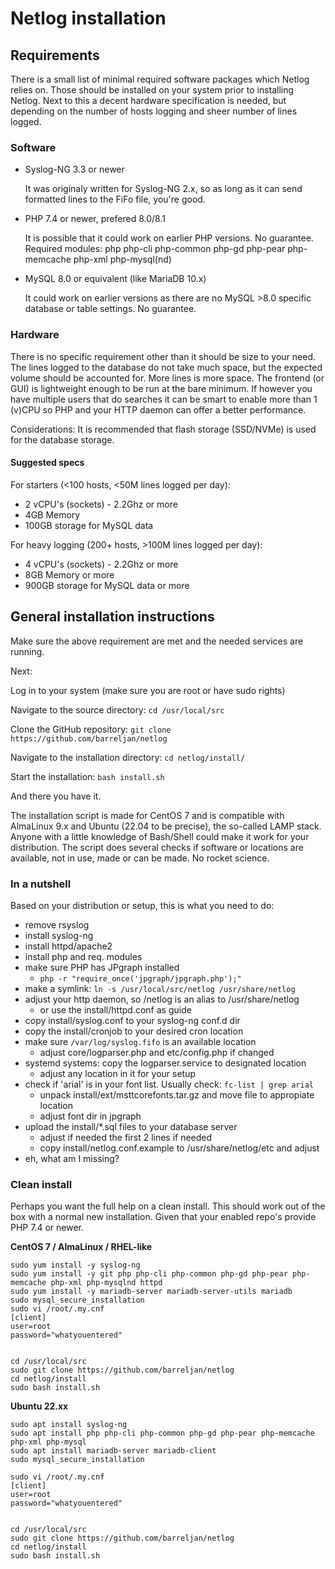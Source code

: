# Netlog installation

## Requirements

There is a small list of minimal required software packages which Netlog
relies on. Those should be installed on your system prior to installing
Netlog. Next to this a decent hardware specification is needed, but
depending on the number of hosts logging and sheer number of lines logged.

### Software
- Syslog-NG 3.3 or newer

  It was originaly written for Syslog-NG 2.x, so as long as it can send
  formatted lines to the FiFo file, you're good.

- PHP 7.4 or newer, prefered 8.0/8.1

  It is possible that it could work on earlier PHP versions. No guarantee.
  Required modules: php php-cli php-common php-gd php-pear php-memcache
  php-xml php-mysql(nd)

- MySQL 8.0 or equivalent (like MariaDB 10.x)

  It could work on earlier versions as there are no MySQL >8.0 specific
  database or table settings. No guarantee.

### Hardware
There is no specific requirement other than it should be size to your need.
The lines logged to the database do not take much space, but the expected
volume should be accounted for. More lines is more space.
The frontend (or GUI) is lightweight enough to be run at the bare minimum.
If however you have multiple users that do searches it can be smart to
enable more than 1 (v)CPU so PHP and your HTTP daemon can offer a better
performance.

Considerations:
It is recommended that flash storage (SSD/NVMe) is used for the database
storage.

#### Suggested specs

For starters (<100 hosts, <50M lines logged per day):
- 2 vCPU's (sockets) - 2.2Ghz or more
- 4GB Memory
- 100GB storage for MySQL data

For heavy logging (200+ hosts, >100M lines logged per day):
- 4 vCPU's (sockets) - 2.2Ghz or more
- 8GB Memory or more
- 900GB storage for MySQL data or more

## General installation instructions

Make sure the above requirement are met and the needed services are running.

Next:

Log in to your system (make sure you are root or have sudo rights)<br />

Navigate to the source directory: ```cd /usr/local/src```<br />

Clone the GitHub repository: ```git clone https://github.com/barreljan/netlog``` <br />

Navigate to the installation directory: ```cd netlog/install/``` <br />

Start the installation: ```bash install.sh```

And there you have it. 

The installation script is made for CentOS 7 and is compatible with 
AlmaLinux 9.x and Ubuntu (22.04 to be precise), the so-called LAMP stack.
Anyone with a little knowledge of Bash/Shell could make it work for your
distribution. The script does several checks if software or locations are 
available, not in use, made or can be made. No rocket science.

### In a nutshell

Based on your distribution or setup, this is what you need to do:
- remove rsyslog
- install syslog-ng
- install httpd/apache2
- install php and req. modules
- make sure PHP has JPgraph installed
  - `php -r "require_once('jpgraph/jpgraph.php');"`
- make a symlink: `ln -s /usr/local/src/netlog /usr/share/netlog`
- adjust your http daemon, so /netlog is an alias to /usr/share/netlog
  - or use the install/httpd.conf as guide
- copy install/syslog.conf to your syslog-ng conf.d dir
- copy the install/cronjob to your desired cron location
- make sure `/var/log/syslog.fifo` is an available location
  - adjust core/logparser.php and etc/config.php if changed
- systemd systems: copy the logparser.service to designated location
  - adjust any location in it for your setup
- check if 'arial' is in your font list. Usually check: `fc-list | grep arial`
  - unpack install/ext/msttcorefonts.tar.gz and move file to appropiate
    location
  - adjust font dir in jpgraph
- upload the install/*.sql files to your database server
  - adjust if needed the first 2 lines if needed
  - copy install/netlog.conf.example to /usr/share/netlog/etc and adjust
- eh, what am I missing?


### Clean install

Perhaps you want the full help on a clean install. This should work out of 
the box with a normal new installation. Given that your enabled repo's provide 
PHP 7.4 or newer.

**CentOS 7 / AlmaLinux / RHEL-like**


```sudo yum remove -y rsyslog
sudo yum install -y syslog-ng
sudo yum install -y git php php-cli php-common php-gd php-pear php-memcache php-xml php-mysqlnd httpd
sudo yum install -y mariadb-server mariadb-server-utils mariadb
sudo mysql_secure_installation
sudo vi /root/.my.cnf
[client]
user=root
password="whatyouentered"


cd /usr/local/src
sudo git clone https://github.com/barreljan/netlog
cd netlog/install
sudo bash install.sh
```

**Ubuntu 22.xx**

```sudo apt remove rsyslog
sudo apt install syslog-ng
sudo apt install php php-cli php-common php-gd php-pear php-memcache php-xml php-mysql
sudo apt install mariadb-server mariadb-client
sudo mysql_secure_installation

sudo vi /root/.my.cnf
[client]
user=root
password="whatyouentered"


cd /usr/local/src
sudo git clone https://github.com/barreljan/netlog
cd netlog/install
sudo bash install.sh

```

